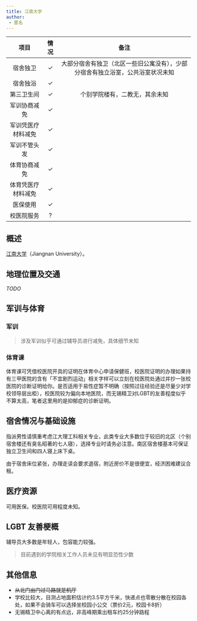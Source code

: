 ```yaml
---
title: 江南大学
author: 
 - 匿名
---
```



|        项目        | 情况 |     备注     |
| :----------------: | :--: | :----------: |
|      宿舍独卫      |  ✓   |  大部分宿舍有独卫（北区一些旧公寓没有），少部分宿舍有独立浴室，公共浴室状况未知  |
|      宿舍独浴      |  ✓   ||
|     第三卫生间     |  ✓   |个别学院楼有，二教无，其余未知|
|    军训协商减免    |  ✓||
| 军训凭医疗材料减免 |  ✓  ||
|    军训不管头发    |  ✓   |  |
|    体育协商减免    |  ✓   ||
| 体育凭医疗材料减免 |  ✓   ||
|      医保使用      |  ✓   ||
|     校医院服务     |  ?   ||

## 概述

[江南大学](https://www.jiangnan.edu.cn/)（Jiangnan University）。

## 地理位置及交通

_TODO_

## 军训与体育

### 军训

> 涉及军训似乎可通过辅导员进行减免，具体细节未知

### 体育课

体育课可凭借校医院开具的证明在体育中心申请保健班，校医院证明的办理如果持有三甲医院的含有「不宜剧烈运动」相关字样可以立刻在校医院处通过并抄一张校医院的诊断证明给你。是否适用于易性症暂不明确（按照过往经验还是尽量少对学校领导层出柜），校医院较为偏向本地医院，而无锡精卫对LGBT的友善程度似乎不算太高，笔者这里用的是抑郁症的诊断证明。

<!-- #### 体测 -->

## 宿舍情况与基础设施

指派男性请慎重考虑江大理工科相关专业，此类专业大多数位于较旧的北区（个别宿舍楼还有臭名昭著的七人寝），选择专业时请务必注意。南区宿舍楼基本可保证独立卫生间和四人寝上床下桌。

由于宿舍床位紧张，办理走读会要求退宿，附近房价不是很便宜，经济困难建议合租。

## 医疗资源

可用医保。校医院可用程度未知。

## LGBT 友善梗概

辅导员大多数是年轻人，包容能力较强。

> 目前遇到的学院相关工作人员未见有明显恐性少数

<!-- ### 跨性别分别情况 -->

<!-- ### 院系探路 -->

## 其他信息

- ~~从北门出门过马路就是机厅~~
- 学校比较大，目测占地面积估计约3.5平方千米，快递点也零散分散在校园各处，如果不会骑车可以选择坐校园小公交（票价2元，校园卡8折）
- 无锡精卫中心离的有点远，非高峰期乘出租车约25分钟路程

<!-- ## 投稿人联系方式 -->
